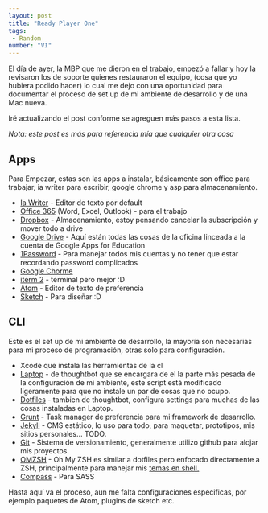 ```yaml
---
layout: post
title: "Ready Player One"
tags:
 - Random
number: "VI"
---
```


El día de ayer, la MBP que me dieron en el trabajo, empezó a fallar y hoy la revisaron los de soporte quienes restauraron el equipo, (cosa que yo hubiera podido hacer) lo cual me dejo con una oportunidad para documentar el proceso de set up de mi ambiente de desarrollo y de una Mac nueva.

Iré actualizando el post conforme se agreguen más pasos a esta lista.

*Nota: este post es más para referencia mía que cualquier otra cosa*

## Apps
Para Empezar, estas son las apps a instalar, básicamente son office para trabajar, ia writer para escribir, google chrome y asp para almacenamiento.

- [Ia Writer](https://ia.net/writer/mac/) - Editor de texto por default
- [Office 365](https://products.office.com/es-mx/office-365-home) (Word, Excel, Outlook) - para el trabajo
- [Dropbox](https://www.dropbox.com/es/) - Almacenamiento, estoy pensando cancelar la subscripción y mover todo a drive
- [Google Drive](https://www.google.com.mx/intl/es-419/drive/) - Aquí están todas las cosas de la oficina linceada a la cuenta de Google Apps for Education
- [1Password](https://agilebits.com/onepassword) - Para manejar todos mis cuentas y no tener que estar recordando password complicados
- [Google Chorme](https://www.google.com.mx/chrome/browser/desktop/)
- [iterm 2](http://www.iterm2.com/) - terminal pero mejor :D
- [Atom](https://atom.io/) - Editor de texto de preferencia
- [Sketch](https://www.sketchapp.com/) - Para diseñar :D

## CLI

Este es el set up de mi ambiente de desarrollo, la mayoría son necesarias para mi proceso de programación, otras solo para configuración.

- Xcode que instala las herramientas de la cl
- [Laptop](https://robots.thoughtbot.com/laptop-setup-for-an-awesome-development-environment) - de thoughtbot que se encargara de el la parte más pesada de la configuración de mi ambiente, este script está modificado ligeramente para que no instale un par de cosas que no ocupo.
- [Dotfiles](https://robots.thoughtbot.com/manage-team-and-personal-dotfiles-together-with-rcm) - tambien de thoughtbot, configura settings para muchas de las cosas instaladas en Laptop.
- [Grunt](http://gruntjs.com/) - Task manager de preferencia para mi framework de desarrollo.
- [Jekyll](https://jekyllrb.com/) - CMS estático, lo uso para todo, para maquetar, prototipos, mis sitios personales… TODO.
- [Git](https://github.com/) - Sistema de versionamiento, generalmente utilizo github para alojar mis proyectos.
- [OMZSH](http://ohmyz.sh/) - Oh My ZSH es similar a dotfiles pero  enfocado directamente a ZSH, principalmente para manejar mis [temas en shell.](https://github.com/arialdomartini/oh-my-git)
- [Compass](http://compass-style.org/install/) - Para SASS


Hasta aquí va el proceso, aun me falta configuraciones especificas, por ejemplo paquetes de Atom, plugins de sketch etc.
